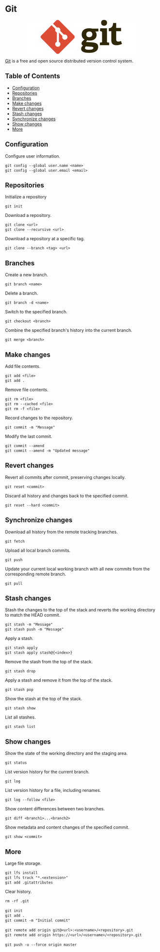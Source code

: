 # Git

<p align="center"><img align="center" src="git.png"></p>

[Git](https://git-scm.com/) is a free and open source distributed version control system.

## Table of Contents

* [Configuration](#configuration)
* [Repositories](#repositories)
* [Branches](#branches)
* [Make changes](#make-changes)
* [Revert changes](#revert-changes)
* [Stash changes](#stash-changes)
* [Synchronize changes](#synchronize-changes)
* [Show changes](#show-changes)
* [More](#more)

## Configuration

Configure user information.
```
git config --global user.name <name>
git config --global user.email <email>
```

## Repositories

Initialize a repository
```
git init
```

Download a repository.
```
git clone <url>
git clone --recursive <url>
```

Download a repository at a specific tag.
```
git clone --branch <tag> <url>
```

## Branches

Create a new branch.
```
git branch <name>
```

Delete a branch.
```
git branch -d <name>
```

Switch to the specified branch.
```
git checkout <branch>
```

Combine the specified branch's history into the current branch.
```
git merge <branch>
```

## Make changes

Add file contents.
```
git add <file>
git add .
```

Remove file contents.
```
git rm <file>
git rm --cached <file>
git rm -f <file>
```

Record changes to the repository.
```
git commit -m "Message"
```

Modify the last commit.
```
git commit --amend
git commit --amend -m "Updated message"
```

## Revert changes

Revert all commits after commit, preserving changes locally.
```
git reset <commit>
```

Discard all history and changes back to the specified commit.
```
git reset --hard <commit>
```

## Synchronize changes

Download all history from the remote tracking branches.
```
git fetch
```

Upload all local branch commits.
```
git push
```

Update your current local working branch with all new commits from the corresponding remote branch.
```
git pull
```

## Stash changes

Stash the changes to the top of the stack and reverts the working directory to match the HEAD commit.
```
git stash -m "Message"
git stash push -m "Message"
```

Apply a stash.
```
git stash apply
git stash apply stash@{<index>}
```

Remove the stash from the top of the stack.
```
git stash drop
```

Apply a stash and remove it from the top of the stack.
```
git stash pop
```

Show the stash at the top of the stack.
```
git stash show
```

List all stashes.
```
git stash list
```

## Show changes

Show the state of the working directory and the staging area.
```
git status
```

List version history for the current branch.
```
git log
```

List version history for a file, including renames.
```
git log --follow <file>
```

Show content differences between two branches.
```
git diff <branch1>...<branch2>
```

Show metadata and content changes of the specified commit.
```
git show <commit>
```

## More

Large file storage.
```
git lfs install
git lfs track "*.<extension>"
git add .gitattributes
```

Clear history.
```
rm -rf .git

git init
git add .
git commit -m "Initial commit"

git remote add origin git@<url>:<username>/<repository>.git
git remote add origin https://<url>/<username>/<repository>.git

git push -u --force origin master
```
